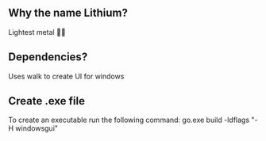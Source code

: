 ## Why the name Lithium?

Lightest metal 🤷‍♂️

## Dependencies?

Uses walk to create UI for windows

## Create .exe file

To create an executable run the following command:
go.exe build -ldflags "-H windowsgui"
